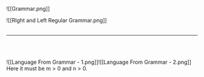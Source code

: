 ![[Grammar.png]]

![[RIght and Left Regular Grammar.png]]
<br> <br>

---
<br> <br>

![[Language From Grammar - 1.png]]![[Language From Grammar - 2.png]]
Here it must be m > 0 and n > 0.
